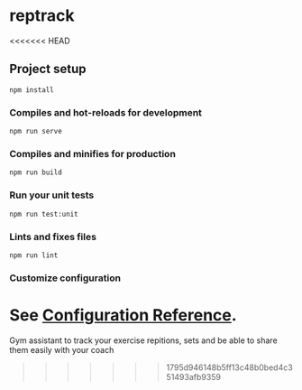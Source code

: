 # reptrack
<<<<<<< HEAD

## Project setup
```
npm install
```

### Compiles and hot-reloads for development
```
npm run serve
```

### Compiles and minifies for production
```
npm run build
```

### Run your unit tests
```
npm run test:unit
```

### Lints and fixes files
```
npm run lint
```

### Customize configuration
See [Configuration Reference](https://cli.vuejs.org/config/).
=======
Gym assistant to track your exercise repitions, sets and be able to share them easily with your coach
>>>>>>> 1795d946148b5ff13c48b0bed4c351493afb9359
